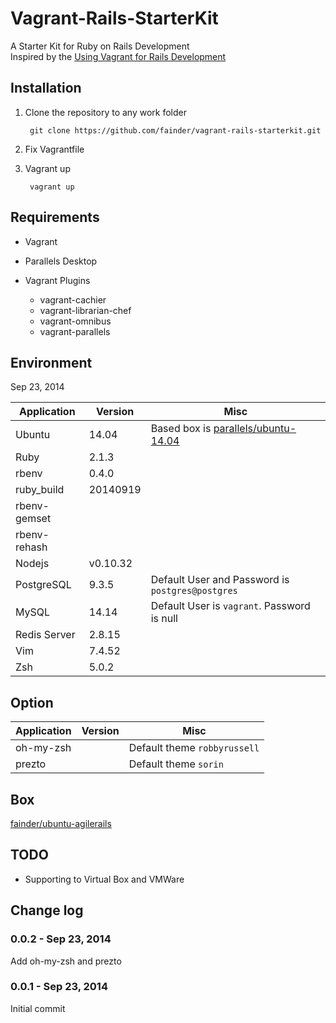 Vagrant-Rails-StarterKit
========================

A Starter Kit for Ruby on Rails Development  
Inspired by the [Using Vagrant for Rails Development](https://gorails.com/guides/using-vagrant-for-rails-development)

## Installation

1. Clone the repository to any work folder

        git clone https://github.com/fainder/vagrant-rails-starterkit.git

2. Fix Vagrantfile

3. Vagrant up

        vagrant up

## Requirements

- Vagrant

- Parallels Desktop

- Vagrant Plugins
  - vagrant-cachier 
  - vagrant-librarian-chef
  - vagrant-omnibus
  - vagrant-parallels

## Environment
Sep 23, 2014

| Application  | Version  | Misc |
| ------------ | -------- | ---- |
| Ubuntu       | 14.04    | Based box is [parallels/ubuntu-14.04](https://vagrantcloud.com/puphpet/boxes/ubuntu1404-x64) |
| Ruby         | 2.1.3    |      |
| rbenv        | 0.4.0    |      |
| ruby_build   | 20140919 |      |
| rbenv-gemset |          |      |
| rbenv-rehash |          |      |
| Nodejs       | v0.10.32 |      |
| PostgreSQL   | 9.3.5    | Default User and Password is `postgres@postgres` |
| MySQL        | 14.14    | Default User is `vagrant`. Password is null |
| Redis Server | 2.8.15   |      |
| Vim          | 7.4.52   |      |
| Zsh          | 5.0.2    |      |

## Option

| Application  | Version  | Misc |
| ------------ | -------- | ---- |
| oh-my-zsh    |          | Default theme `robbyrussell` |
| prezto       |          | Default theme `sorin` |

## Box
[fainder/ubuntu-agilerails](https://vagrantcloud.com/fainder/boxes/ubuntu-agilerails)

## TODO

- Supporting to Virtual Box and VMWare

## Change log

### 0.0.2 - Sep 23, 2014
Add oh-my-zsh and prezto

### 0.0.1 - Sep 23, 2014  
Initial commit

